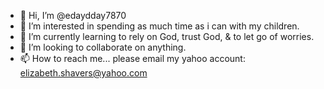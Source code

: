 - 👋 Hi, I’m @edaydday7870
- 👀 I’m interested in spending as much time as i can with my children.
- 🌱 I’m currently learning to rely on God, trust God, & to let go of worries.
- 💞️ I’m looking to collaborate on anything.
- 📫 How to reach me... please email my yahoo account: elizabeth.shavers@yahoo.com 

<!---
edaydday7870/edaydday7870 is a ✨ special ✨ repository because its `README.md` (this file) appears on your GitHub profile.
You can click the Preview link to take a look at your changes.
--->
